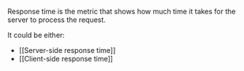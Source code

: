 Response time is the metric that shows how much time it takes for the server to process the request.

It could be either:
- [[Server-side response time]]
- [[Client-side response time]]

